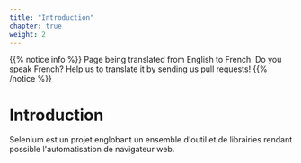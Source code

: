 ```yaml
---
title: "Introduction"
chapter: true
weight: 2
---
```


{{% notice info %}}
<i class="fas fa-language"></i> Page being translated from 
English to French. Do you speak French? Help us to translate
it by sending us pull requests!
{{% /notice %}}

# Introduction

Selenium est un projet englobant un ensemble d'outil et de librairies rendant possible l'automatisation de navigateur web. 